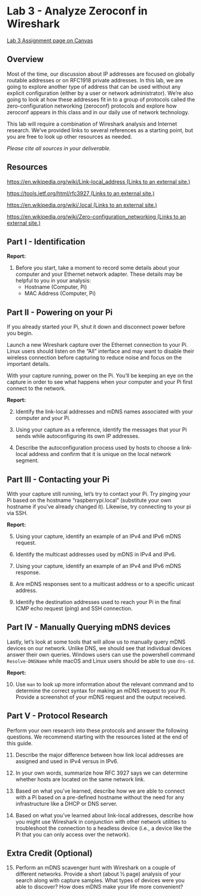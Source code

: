 # Lab 3 - Analyze Zeroconf in Wireshark

[Lab 3 Assignment page on Canvas](https://canvas.uw.edu/courses/1373089/assignments/5369619)

## Overview

Most of the time, our discussion about IP addresses are focused on globally routable addresses or on RFC1918 private addresses. In this lab, we are going to explore another type of address that can be used without any explicit configuration (either by a user or network administrator). We’re also going to look at how these addresses fit in to a group of protocols called the zero-configuration networking (zeroconf) protocols and explore how zeroconf appears in this class and in our daily use of network technology.

This lab will require a combination of Wireshark analysis and Internet research. We’ve provided links to several references as a starting point, but you are free to look up other resources as needed. 

*Please cite all sources in your deliverable.*

## Resources

[https://en.wikipedia.org/wiki/Link-local_address (Links to an external site.)](https://en.wikipedia.org/wiki/Link-local_address)

[https://tools.ietf.org/html/rfc3927 (Links to an external site.)](https://tools.ietf.org/html/rfc3927)

[https://en.wikipedia.org/wiki/.local (Links to an external site.)](https://en.wikipedia.org/wiki/.local)

[https://en.wikipedia.org/wiki/Zero-configuration_networking (Links to an external site.)](https://en.wikipedia.org/wiki/Zero-configuration_networking)


## Part I - Identification

**Report:**

1. Before you start, take a moment to record some details about your computer and your Ethernet network adapter. These details may be helpful to you in your analysis:
    - Hostname (Computer, Pi)
    - MAC Address (Computer, Pi)


## Part II - Powering on your Pi

If you already started your Pi, shut it down and disconnect power before you begin.

Launch a new Wireshark capture over the Ethernet connection to your Pi. Linux users should listen on the “All” interface and may want to disable their wireless connection before capturing to reduce noise and focus on the important details.

With your capture running, power on the Pi. You’ll be keeping an eye on the capture in order to see what happens when your computer and your Pi first connect to the network.

**Report:**

2. Identify the link-local addresses and mDNS names associated with your computer and your Pi.

3. Using your capture as a reference, identify the messages that your Pi sends while autoconfiguring its own IP addresses.

4. Describe the autoconfiguration process used by hosts to choose a link-local address and confirm that it is unique on the local network segment.


## Part III - Contacting your Pi

With your capture still running, let’s try to contact your Pi. Try pinging your Pi based on the hostname “raspberrypi.local” (substitute your own hostname if you’ve already changed it). Likewise, try connecting to your pi via SSH.

**Report:** 

5. Using your capture, identify an example of an IPv4 and IPv6 mDNS request.

6. Identify the multicast addresses used by mDNS in IPv4 and IPv6.

7. Using your capture, identify an example of an IPv4 and IPv6 mDNS response.

8. Are mDNS responses sent to a multicast address or to a specific unicast address.

9. Identify the destination addresses used to reach your Pi in the final ICMP echo request (ping) and SSH connection.

## Part IV - Manually Querying mDNS devices

Lastly, let’s look at some tools that will allow us to manually query mDNS devices on our network. Unlike DNS, we should see that individual devices answer their own queries. Windows users can use the powershell command `Resolve-DNSName` while macOS and Linux users should be able to use `dns-sd`.

**Report:**

10. Use `man` to look up more information about the relevant command and to determine the correct syntax for making an mDNS request to your Pi. Provide a screenshot of your mDNS request and the output received.

## Part V - Protocol Research

Perform your own research into these protocols and answer the following questions. We recommend starting with the resources listed at the end of this guide.

11. Describe the major difference between how link local addresses are assigned and used in IPv4 versus in IPv6.

12. In your own words, summarize how RFC 3927 says we can determine whether hosts are located on the same network link.

13. Based on what you’ve learned, describe how we are able to connect with a Pi based on a pre-defined hostname without the need for any infrastructure like a DHCP or DNS server.

14. Based on what you’ve learned about link-local addresses, describe how you might use Wireshark in conjunction with other network utilities to troubleshoot the connection to a headless device (i.e., a device like the Pi that you can only access over the network).

## Extra Credit (Optional)

15. Perform an mDNS scavenger hunt with Wireshark on a couple of different networks. Provide a short (about ½ page) analysis of your search along with capture samples. What types of devices were you able to discover? How does mDNS make your life more convenient?